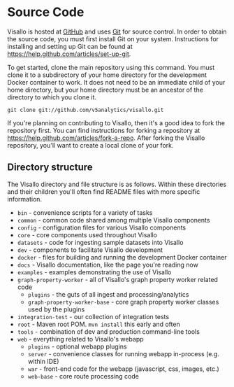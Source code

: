 # Source Code

Visallo is hosted at [GitHub](http://www.github.com) and uses [Git](http://git-scm.com/) for source control. In order to
obtain the source code, you must first install Git on your system. Instructions for installing and setting up Git can be
found at https://help.github.com/articles/set-up-git.

To get started, clone the main repository using this command. You must clone it to a subdirectory of your home directory for the development Docker container to work. It does not need to be an immediate child of your home directory, but your home directory must be an ancestor of the directory to which you clone it.

    git clone git://github.com/v5analytics/visallo.git

If you're planning on contributing to Visallo, then it's a good idea to fork the repository first. You can find instructions for forking a repository at https://help.github.com/articles/fork-a-repo. After forking the Visallo repository, you'll want to create a local clone of your fork.

## Directory structure

The Visallo directory and file structure is as follows. Within these directories and their children you'll often find README files with more specific information.

* `bin` - convenience scripts for a variety of tasks
* `common` - common code shared among multiple Visallo components
* `config` - configuration files for various Visallo components
* `core` - core components used throughout Visallo
* `datasets` - code for ingesting sample datasets into Visallo
* `dev` - components to facilitate Visallo development
* `docker` - files for building and running the development Docker container
* `docs` - Visallo documentation, like the page you're reading now
* `examples` - examples demonstrating the use of Visallo
* `graph-property-worker` - all of Visallo's graph property worker related code
  * `plugins` - the guts of all ingest and processing/analytics
  * `graph-property-worker-base` - core graph property worker classes used by the plugins
* `integration-test` - our collection of integration tests
* `root` - Maven root POM. `mvn install` this early and often
* `tools` - combination of dev and production command-line tools
* `web` - everything related to Visallo's webapp
  * `plugins` - optional webapp plugins
  * `server` - convenience classes for running webapp in-process (e.g. within IDE)
  * `war` - front-end code for the webapp (javascript, css, images, etc.)
  * `web-base` - core route processing code
